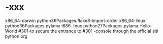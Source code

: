 
# -xxx


 x86_64-darwin	python36Packages.flake8-import-order
x86_64-linux	python36Packages.pylama
i686-linux	python27Packages.pylama
Hello-World
#301-to secure the entrance to
#301 -console through the official siti
python.org




 
       
       
       
 













